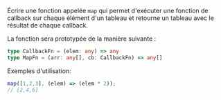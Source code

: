 Écrire une fonction appelée `map` qui permet d'exécuter une fonction de callback sur chaque élément d'un tableau et retourne un tableau avec le résultat de chaque callback.

La fonction sera prototypée de la manière suivante :

```typescript
type CallbackFn = (elem: any) => any
type MapFn = (arr: any[], cb: CallbackFn) => any[]
```

Exemples d'utilisation:

```typescript
map([1,2,3], (elem) => (elem * 2));
// [2,4,6]
```